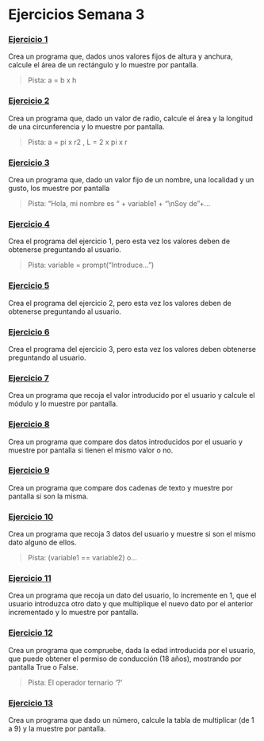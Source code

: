# Ejercicios Semana 3
### [Ejercicio 1](https://github.com/Dekkvar/Ejercicios_Semana_3/blob/master/src/com/ejercicios/Ejercicio1.java)
Crea un programa que, dados unos valores fijos de altura y anchura, calcule
el área de un rectángulo y lo muestre por pantalla.
> Pista: a = b x h

### [Ejercicio 2](https://github.com/Dekkvar/Ejercicios_Semana_3/blob/master/src/com/ejercicios/Ejercicio2.java)
Crea un programa que, dado un valor de radio, calcule el área y la longitud
de una circunferencia y lo muestre por pantalla.
> Pista: a = pi x r2 , L = 2 x pi x r

### [Ejercicio 3](https://github.com/Dekkvar/Ejercicios_Semana_3/blob/master/src/com/ejercicios/Ejercicio3.java)
Crea un programa que, dado un valor fijo de un nombre, una localidad y un
gusto, los muestre por pantalla
> Pista: “Hola, mi nombre es “ + variable1 + “\nSoy de”+...

### [Ejercicio 4](https://github.com/Dekkvar/Ejercicios_Semana_3/blob/master/src/com/ejercicios/Ejercicio4.java)
Crea el programa del ejercicio 1, pero esta vez los valores deben de
obtenerse preguntando al usuario.
> Pista: variable = prompt(“Introduce…”)

### [Ejercicio 5](https://github.com/Dekkvar/Ejercicios_Semana_3/blob/master/src/com/ejercicios/Ejercicio5.java)
Crea el programa del ejercicio 2, pero esta vez los valores deben de
obtenerse preguntando al usuario.

### [Ejercicio 6](https://github.com/Dekkvar/Ejercicios_Semana_3/blob/master/src/com/ejercicios/Ejercicio6.java)
Crea el programa del ejercicio 3, pero esta vez los valores deben obtenerse
preguntando al usuario.

### [Ejercicio 7](https://github.com/Dekkvar/Ejercicios_Semana_3/blob/master/src/com/ejercicios/Ejercicio7.java)
Crea un programa que recoja el valor introducido por el usuario y calcule el
módulo y lo muestre por pantalla.

### [Ejercicio 8](https://github.com/Dekkvar/Ejercicios_Semana_3/blob/master/src/com/ejercicios/Ejercicio8.java)
Crea un programa que compare dos datos introducidos por el usuario y
muestre por pantalla si tienen el mismo valor o no.

### [Ejercicio 9](https://github.com/Dekkvar/Ejercicios_Semana_3/blob/master/src/com/ejercicios/Ejercicio9.java)
Crea un programa que compare dos cadenas de texto y muestre por
pantalla si son la misma.

### [Ejercicio 10](https://github.com/Dekkvar/Ejercicios_Semana_3/blob/master/src/com/ejercicios/Ejercicio10.java)
Crea un programa que recoja 3 datos del usuario y muestre si son el mismo
dato alguno de ellos.
> Pista: (variable1 == variable2) o…

### [Ejercicio 11](https://github.com/Dekkvar/Ejercicios_Semana_3/blob/master/src/com/ejercicios/Ejercicio11.java)
Crea un programa que recoja un dato del usuario, lo incremente en 1, que el
usuario introduzca otro dato y que multiplique el nuevo dato por el anterior
incrementado y lo muestre por pantalla.

### [Ejercicio 12](https://github.com/Dekkvar/Ejercicios_Semana_3/blob/master/src/com/ejercicios/Ejercicio12.java)
Crea un programa que compruebe, dada la edad introducida por el
usuario, que puede obtener el permiso de conducción (18 años), mostrando
por pantalla True o False.
> Pista: El operador ternario ‘?’

### [Ejercicio 13](https://github.com/Dekkvar/Ejercicios_Semana_3/blob/master/src/com/ejercicios/Ejercicio13.java)
Crea un programa que dado un número, calcule la tabla de multiplicar (de 1
a 9) y la muestre por pantalla.